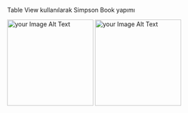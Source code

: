 Table View kullanılarak Simpson Book yapımı


<img src = "https://github.com/Muhammetsaman/Swift_Course/assets/134100718/40d3e31f-e23f-4a3d-8a9e-af77775cffd0" alt="your Image Alt Text" width="200"/>
<img src = "https://github.com/Muhammetsaman/Swift_Course/assets/134100718/7ed7fcb3-b98e-48ff-8d91-58981ff8e209" alt="your Image Alt Text" width="200"/>
